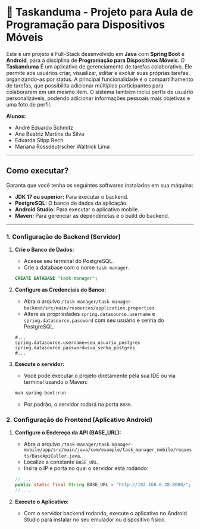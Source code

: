 # 📱 Taskanduma - Projeto para Aula de Programação para Dispositivos Móveis

Este é um projeto é Full-Stack desenvolvido em **Java** com **Spring Boot** e **Android**, para a disciplina de **Programação para Dispositivos Móveis**. O **Taskanduma** É um aplicativo de gerenciamento de tarefas colaborativo. Ele permite aos usuários criar, visualizar, editar e excluir suas próprias tarefas, organizando-as por status. A principal funcionalidade é o compartilhamento de tarefas, que possibilita adicionar múltiplos participantes para colaborarem em um mesmo item. O sistema também inclui perfis de usuário personalizáveis, podendo adicionar informações pessoais mais objetivas e uma foto de perfil.


**Alunos:**
- André Eduardo Schmitz
- Ana Beatriz Martins da Silva
- Eduarda Stipp Rech
- Mariana Rossdeutrscher Waltrick Lima

---

## Como executar?

Garanta que você tenha os seguintes softwares instalados em sua máquina:

-   **JDK 17 ou superior:** Para executar o backend.
-   **PostgreSQL:** O banco de dados da aplicação.
-   **Android Studio:** Para executar o aplicativo mobile.
-   **Maven:** Para gerenciar as dependências e o build do backend.

---

### 1. Configuração do Backend (Servidor)

1.  **Crie o Banco de Dados:**
    -   Acesse seu terminal do PostgreSQL.
    -   Crie a database com o nome `task-manager`.
    ```sql
    CREATE DATABASE "task-manager";
    ```

2.  **Configure as Credenciais do Banco:**
    -   Abra o arquivo `/task-manager/task-manager-backend/src/main/resources/application.properties`.
    -   Altere as propriedades `spring.datasource.username` e `spring.datasource.password` com seu usuário e senha do PostgreSQL.
    ```properties
    #...
    spring.datasource.username=seu_usuario_postgres
    spring.datasource.password=sua_senha_postgres
    #...
    ```

3.  **Execute o servidor:**
    -   Você pode executar o projeto diretamente pela sua IDE ou via terminal usando o Maven:
    ```bash
    mvn spring-boot:run
    ```
    -   Por padrão, o servidor rodará na porta `8080`.

### 2. Configuração do Frontend (Aplicativo Android)

1.  **Configure o Endereço da API (BASE_URL):**
    -   Abra o arquivo `/task-manager/task-manager-mobile/app/src/main/java/com/example/task_manager_mobile/requests/BaseApiCaller.java`.
    -   Localize a constante `BASE_URL`.
    -   Insira o IP e porta no qual o servidor está rodando:
    ```java
    // ...
    public static final String BASE_URL = "http://192.168.0.28:8080/";
    // ...
    ```

2.  **Execute o Aplicativo:**
    -   Com o servidor backend rodando, execute o aplicativo no Android Studio para instalar no seu emulador ou dispositivo físico.